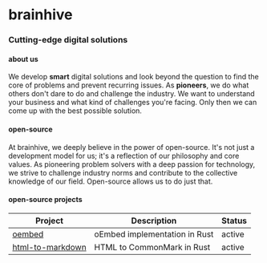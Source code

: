 # brainhive
### Cutting-edge digital solutions

#### about us

We develop **smart** digital solutions and look beyond the question to find the core of problems and prevent recurring issues. As **pioneers**, we do what others don't dare to do and challenge the industry. We want to understand your business and what kind of challenges you're facing. Only then we can come up with the best possible solution. 

#### open-source

At brainhive, we deeply believe in the power of open-source. It's not just a development model for us; it's a reflection of our philosophy and core values. As pioneering problem solvers with a deep passion for technology, we strive to challenge industry norms and contribute to the collective knowledge of our field. Open-source allows us to do just that.

#### open-source projects

| Project | Description | Status |
| ------- | ----------- | ------ |
| [oembed](https://github.com/brainhivenl/oembed)  | oEmbed implementation in Rust | active |
| [html-to-markdown](https://github.com/brainhivenl/html-to-markdown)  | HTML to CommonMark in Rust | active |
